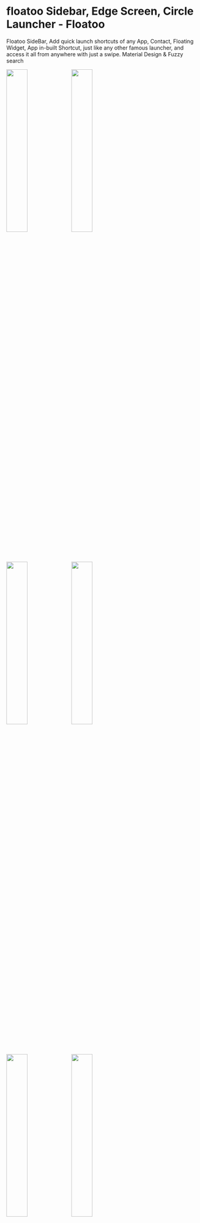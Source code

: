 # floatoo Sidebar, Edge Screen, Circle Launcher - Floatoo
Floatoo SideBar, Add quick launch shortcuts of any App, Contact, Floating Widget, App in-built Shortcut, just like any other famous launcher, and access it all from anywhere with just a swipe. Material Design & Fuzzy search


<img src="https://i.imgur.com/UKHMkCm.png" data-canonical-src="https://i.imgur.com/UKHMkCm.png" width="33%"/>
<img src="https://i.imgur.com/kuog5Rj.png" data-canonical-src="https://i.imgur.com/kuog5Rj.png" width="33%"/>
<img src="https://i.imgur.com/2n8owu5.png" data-canonical-src="https://i.imgur.com/2n8owu5.png" width="33%"/>
<img src="https://i.imgur.com/FeVK9hq.png" data-canonical-src="https://i.imgur.com/FeVK9hq.png" width="33%"/>
<img src="https://i.imgur.com/Ew2FNCl.png" data-canonical-src="https://i.imgur.com/Ew2FNCl.png" width="33%"/>
<img src="https://i.imgur.com/DDGYukP.png" data-canonical-src="https://i.imgur.com/DDGYukP.png" width="33%"/>



# Key feature
★ Floatoo SideBar (Edge Screen, Circle Launcher) is the only app drawer / app launcher with fuzzy search support
★ Add Beautiful Floating Widgets & App Shortcuts
★ Add contact shortcuts with direct-dial, direct email, direct WhatsApp, direct message action
★ Create Folder/Group to manage quick launch shortcuts
★ Battery Indicator on top of the screen
★ Powerful fuzzy Search, even with misspell or missing characters
★ Material Design with Multiple color themes

++++++++++++++++++++++++++++++++++++++++++++

# IMPORTANT: Xiaomi/MIUI Devices has an additional restriction/Settings. Users have to allow the following permission.
★ Go to Device Settings -> Apps -> Floatoo SideBar -> Other Permissions -> find "Display pop-up windows while running in background" and enable it

# SIDEBAR GESTURES
★ Swipe from side to center on Sidebar - Opens Circle Menu with Shortcuts
★ Double-tap on Sidebar - hide Sidebar for 20 seconds
★ Long press on Sidebar and Drag - reposition SideBar or option to disabling Sidebar

# CIRCLE MENU GESTURES
★ Long-press an item to change Circle Menu Shortcut

# MY DRAWER GESTURES
★ Long press on Grid items - Drag and drop to sort/rearrange
★ Folder items also support long press, drag and drop
★ Long press shows context menu command for the group and single item
★ Swipe up on folder - Launch first item
★ Swipe down on folder- Launch the second item
★ Swipe right/left on the folder- Launch the third item

# NEW BATTERY BAR [BONUS]
★ Position on StatusBar - Above, Below, Behind
★ Alignment - Left, Right, Center
★ Display Style - Flat, Segments, Gradient
★ Adjust Height and Background Transparency
★ Segments and Colors for different Battery percentage are adjustable

# Quick Action Shortcuts
★ Back
★ Home
★ Recent Apps
★ Frequent Apps
★ Call Logs
★ Notification Drawer
★ Quick Settings
★ Power Menu
★ Last App
★ Flash Light
★ ScreenShot
★ Dailer

# It works with all famous launchers
Nova Launcher, Apex Launcher, Go Launcher, Touchwiz launcher, Google Now Launcher, Smart Launcher, KitKat Launcher, CM launcher, Solo Launcher, Lollipop Launcher, etc

# NOTE: Floatoo SideBar is not a home launcher replacement 

# Feel free to share any feedback, suggestions and bug reports in the comments section below
